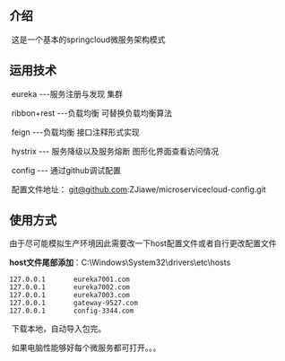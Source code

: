 ## 介绍

​	这是一个基本的springcloud微服务架构模式

## 运用技术

​	eureka  ---服务注册与发现    集群

​        ribbon+rest  ---负载均衡  可替换负载均衡算法

​        feign              ---负载均衡  接口注释形式实现

​	hystrix           --- 服务降级以及服务熔断 图形化界面查看访问情况

​	config            --- 通过github调试配置  

​	配置文件地址： git@github.com:ZJiawe/microservicecloud-config.git

## 使用方式

​	  由于尽可能模拟生产环境因此需要改一下host配置文件或者自行更改配置文件

**host文件尾部添加**：C:\Windows\System32\drivers\etc\hosts

```
127.0.0.1       eureka7001.com
127.0.0.1       eureka7002.com
127.0.0.1       eureka7003.com
127.0.0.1       gateway-9527.com
127.0.0.1       config-3344.com
```

​		下载本地，自动导入包完。

​		如果电脑性能够好每个微服务都可打开。。。

​    

